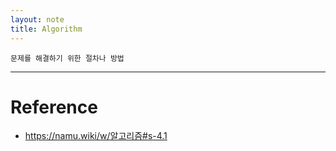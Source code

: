 ```yaml
---
layout: note
title: Algorithm
---
```





```
문제를 해결하기 위한 절차나 방법
```




---

# Reference

- https://namu.wiki/w/알고리즘#s-4.1